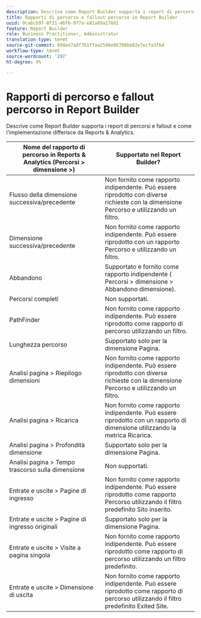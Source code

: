 ```yaml
---
description: Descrive come Report Builder supporta i report di percorsi e fallout e come l'implementazione differisce da Reports & Analytics.
title: Rapporti di percorso e fallout percorso in Report Builder
uuid: 9ca6cb97-8f31-46f6-977a-e81a89a176d1
feature: Report Builder
role: Business Practitioner, Administrator
translation-type: tm+mt
source-git-commit: 894ee7a8f761f7aa2590e06708be82e7ecfa3f6d
workflow-type: tm+mt
source-wordcount: '297'
ht-degree: 9%

---
```



# Rapporti di percorso e fallout percorso in Report Builder

Descrive come Report Builder supporta i report di percorsi e fallout e come l&#39;implementazione differisce da Reports &amp; Analytics.

| Nome del rapporto di percorso in Reports &amp; Analytics (Percorsi > dimensione >) | Supportato nel Report Builder? |
|--- |--- |
| Flusso della dimensione successiva/precedente | Non fornito come rapporto indipendente. Può essere riprodotto con diverse richieste con la dimensione Percorso e utilizzando un filtro. |
| Dimensione successiva/precedente | Non fornito come rapporto indipendente. Può essere riprodotto con un rapporto Percorso e utilizzando un filtro. |
| Abbandono | Supportato e fornito come rapporto indipendente ( Percorsi > dimensione > Abbandono dimensione). |
| Percorsi completi | Non supportati. |
| PathFinder | Non fornito come rapporto indipendente. Può essere riprodotto come rapporto di percorso utilizzando un filtro. |
| Lunghezza percorso | Supportato solo per la dimensione Pagina. |
| Analisi pagina > Riepilogo dimensioni | Non fornito come rapporto indipendente. Può essere riprodotto con diverse richieste con la dimensione Percorso e utilizzando un filtro. |
| Analisi pagina > Ricarica | Non fornito come rapporto indipendente. Può essere riprodotto con un rapporto di dimensione utilizzando la metrica Ricarica. |
| Analisi pagina > Profondità dimensione | Supportato solo per la dimensione Pagina. |
| Analisi pagina > Tempo trascorso sulla dimensione | Non supportati. |
| Entrate e uscite > Pagine di ingresso | Non fornito come rapporto indipendente. Può essere riprodotto come rapporto Percorso utilizzando il filtro predefinito Sito inserito. |
| Entrate e uscite > Pagine di ingresso originali | Supportato solo per la dimensione Pagina. |
| Entrate e uscite > Visite a pagina singola | Non fornito come rapporto indipendente. Può essere riprodotto come rapporto di percorso utilizzando un filtro predefinito. |
| Entrate e uscite > Dimensione di uscita | Non fornito come rapporto indipendente. Può essere riprodotto come rapporto di percorso utilizzando il filtro predefinito Exited Site. |

